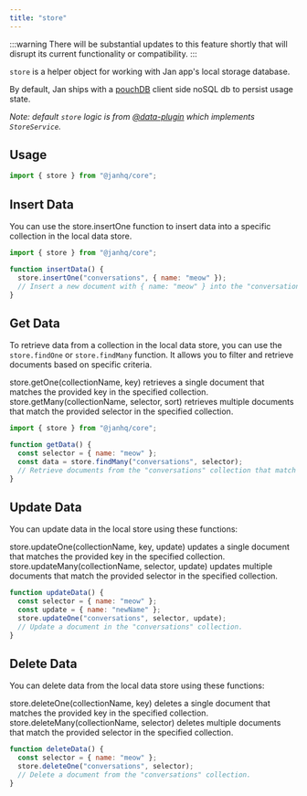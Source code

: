 ```yaml
---
title: "store"
---
```


:::warning
There will be substantial updates to this feature shortly that will disrupt its current functionality or compatibility.
:::

`store` is a helper object for working with Jan app's local storage database.

By default, Jan ships with a [pouchDB](https://pouchdb.com/) client side noSQL db to persist usage state.

_Note: default `store` logic is from [@data-plugin](https://www.npmjs.com/package/@janhq/data-plugin) which implements `StoreService`._

## Usage

```js
import { store } from "@janhq/core";
```

## Insert Data

You can use the store.insertOne function to insert data into a specific collection in the local data store.

```js
import { store } from "@janhq/core";

function insertData() {
  store.insertOne("conversations", { name: "meow" });
  // Insert a new document with { name: "meow" } into the "conversations" collection.
}
```

## Get Data

To retrieve data from a collection in the local data store, you can use the `store.findOne` or `store.findMany` function. It allows you to filter and retrieve documents based on specific criteria.

store.getOne(collectionName, key) retrieves a single document that matches the provided key in the specified collection.
store.getMany(collectionName, selector, sort) retrieves multiple documents that match the provided selector in the specified collection.

```js
import { store } from "@janhq/core";

function getData() {
  const selector = { name: "meow" };
  const data = store.findMany("conversations", selector);
  // Retrieve documents from the "conversations" collection that match the filter.
}
```

## Update Data

You can update data in the local store using these functions:

store.updateOne(collectionName, key, update) updates a single document that matches the provided key in the specified collection.
store.updateMany(collectionName, selector, update) updates multiple documents that match the provided selector in the specified collection.

```js
function updateData() {
  const selector = { name: "meow" };
  const update = { name: "newName" };
  store.updateOne("conversations", selector, update);
  // Update a document in the "conversations" collection.
}
```

## Delete Data

You can delete data from the local data store using these functions:

store.deleteOne(collectionName, key) deletes a single document that matches the provided key in the specified collection.
store.deleteMany(collectionName, selector) deletes multiple documents that match the provided selector in the specified collection.

```js
function deleteData() {
  const selector = { name: "meow" };
  store.deleteOne("conversations", selector);
  // Delete a document from the "conversations" collection.
}
```
